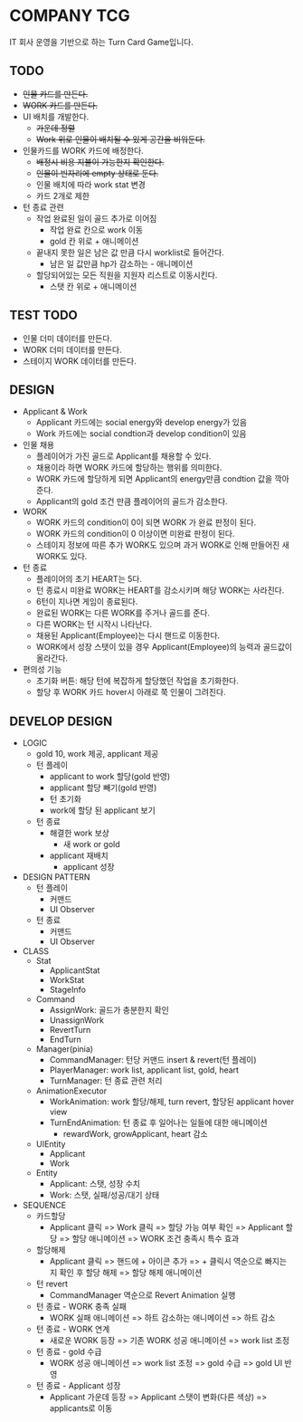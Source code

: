 # COMPANY TCG

IT 회사 운영을 기반으로 하는 Turn Card Game입니다.

## TODO

* <s>인물 카드를 만든다.</s>
* <s>WORK 카드를 만든다.</s>
* UI 배치를 개발한다.
    * <s>가운데 정렬</s>
    * <s>Work 위로 인물이 배치될 수 있게 공간을 비워둔다.</s>
* 인물카드를 WORK 카드에 배정한다.
    * <s>배정시 비용 지불이 가능한지 확인한다.</s>
    * <s>인물이 빈자리에 empty 상태로 둔다.</s>
    * 인물 배치에 따라 work stat 변경
    * 카드 2개로 제한
* 턴 종료 관련
    * 작업 완료된 일이 골드 추가로 이어짐
        * 작업 완료 칸으로 work 이동
        * gold 칸 위로 + 애니메이션
    * 끝내지 못한 일은 남은 값 만큼 다시 worklist로 들어간다.
        * 남은 일 값만큼 hp가 감소하는 - 애니메이션
    * 할당되어있는 모든 직원을 지원자 리스트로 이동시킨다.
        * 스탯 칸 위로 + 애니메이션


## TEST TODO

* 인물 더미 데이터를 만든다.
* WORK 더미 데이터를 만든다.
* 스테이지 WORK 데이터를 만든다.

## DESIGN

* Applicant & Work
    * Applicant 카드에는 social energy와 develop energy가 있음
    * Work 카드에는 social condtion과 develop condition이 있음
* 인물 채용
    * 플레이어가 가진 골드로 Applicant를 채용할 수 있다.
    * 채용이라 하면 WORK 카드에 할당하는 행위를 의미한다.
    * WORK 카드에 할당하게 되면 Applicant의 energy만큼 condtion 값을 깍아준다.
    * Applicant의 gold 조건 만큼 플레이어의 골드가 감소한다.
* WORK
    * WORK 카드의 condition이 0이 되면 WORK 가 완료 판정이 된다.
    * WORK 카드의 condition이 0 이상이면 미완료 판정이 된다.
    * 스테이지 정보에 따른 추가 WORK도 있으며 과거 WORK로 인해 만들어진 새 WORK도 있다.
* 턴 종료
    * 플레이어의 초기 HEART는 5다.
    * 턴 종료시 미완료 WORK는 HEART를 감소시키며 해당 WORK는 사라진다.
    * 6턴이 지나면 게임이 종료된다.
    * 완료된 WORK는 다른 WORK를 주거나 골드를 준다.
    * 다른 WORK는 턴 시작시 나타난다.
    * 채용된 Applicant(Employee)는 다시 핸드로 이동한다.
    * WORK에서 성장 스탯이 있을 경우 Applicant(Employee)의 능력과 골드값이 올라간다.
* 편의성 기능
    * 초기화 버튼: 해당 턴에 복잡하게 할당했던 작업을 초기화한다.
    * 할당 후 WORK 카드 hover시 아래로 쭉 인물이 그려진다.


## DEVELOP DESIGN
* LOGIC
    * gold 10, work 제공, applicant 제공
    * 턴 플레이
        * applicant to work 할당(gold 반영)
        * applicant 할당 빼기(gold 반영)
        * 턴 초기화
        * work에 할당 된 applicant 보기
    * 턴 종료
        * 해결한 work 보상
            * 새 work or gold
        * applicant 재배치
            * applicant 성장
* DESIGN PATTERN
    * 턴 플레이
        * 커맨드
        * UI Observer
    * 턴 종료
        * 커맨드
        * UI Observer
* CLASS
    * Stat
        * ApplicantStat
        * WorkStat
        * StageInfo
    * Command
        * AssignWork: 골드가 충분한지 확인
        * UnassignWork
        * RevertTurn
        * EndTurn
    * Manager(pinia)
        * CommandManager: 턴당 커맨드 insert & revert(턴 플레이)
        * PlayerManager: work list, applicant list, gold, heart
        * TurnManager: 턴 종료 관련 처리
    * AnimationExecutor
        * WorkAnimation: work 할당/해제, turn revert, 할당된 applicant hover view
        * TurnEndAnimation: 턴 종료 후 일어나는 일들에 대한 애니메이션
            * rewardWork, growApplicant, heart 감소
    * UIEntity
        * Applicant
        * Work
    * Entity
        * Applicant: 스탯, 성장 수치
        * Work: 스탯, 실패/성공/대기 상태
* SEQUENCE
    * 카드할당
        * Applicant 클릭 => Work 클릭 => 할당 가능 여부 확인 => Applicant 할당 => 할당 애니메이션 => WORK 조건 충족시 특수 효과
    * 할당해제
        * Applicant 클릭 => 핸드에 + 아이콘 추가 => + 클릭시 역순으로 빠지는 지 확인 후 할당 해제 => 할당 해제 애니메이션
    * 턴 revert
        * CommandManager 역순으로 Revert Animation 실행
    * 턴 종료 - WORK 충족 실패
        * WORK 실패 애니메이션 => 하트 감소하는 애니메이션 => 하트 감소
    * 턴 종료 - WORK 연계
        * 새로운 WORK 등장 => 기존 WORK 성공 애니메이션 => work list 조정
    * 턴 종료 - gold 수급
        * WORK 성공 애니메이션 => work list 조정 => gold 수급 => gold UI 반영
    * 턴 종료 - Applicant 성장
        * Applicant 가운데 등장 => Applicant 스탯이 변화(다른 색상) => applicants로 이동
